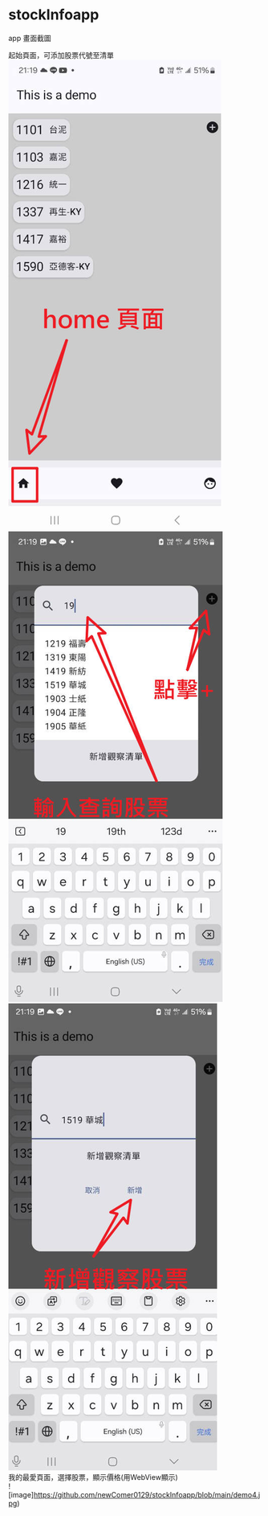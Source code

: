 # stockInfoapp  
app 畫面截圖  
  
起始頁面，可添加股票代號至清單   
![image](https://github.com/newComer0129/stockInfoapp/blob/main/demo1.jpg)  
![image](https://github.com/newComer0129/stockInfoapp/blob/main/demo2.jpg)  
![image](https://github.com/newComer0129/stockInfoapp/blob/main/demo3.jpg)  
我的最愛頁面，選擇股票，顯示價格(用WebView顯示)  
![image]https://github.com/newComer0129/stockInfoapp/blob/main/demo4.jpg) 

